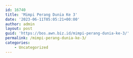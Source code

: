 ```yaml
---
id: 16740
title: 'Mimpi Perang Dunia Ke 3'
date: '2023-06-11T05:05:21+00:00'
author: admin
layout: post
guid: 'https://bos.awn.biz.id/mimpi-perang-dunia-ke-3/'
permalink: /mimpi-perang-dunia-ke-3/
categories:
    - Uncategorized
---
```


